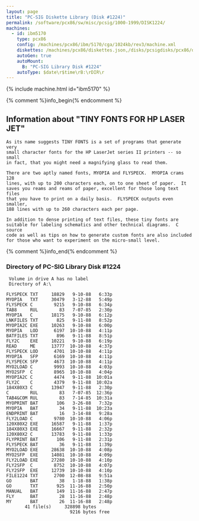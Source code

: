 ```yaml
---
layout: page
title: "PC-SIG Diskette Library (Disk #1224)"
permalink: /software/pcx86/sw/misc/pcsig/1000-1999/DISK1224/
machines:
  - id: ibm5170
    type: pcx86
    config: /machines/pcx86/ibm/5170/cga/1024kb/rev3/machine.xml
    diskettes: /machines/pcx86/diskettes.json,/disks/pcsigdisks/pcx86/diskettes.json
    autoGen: true
    autoMount:
      B: "PC-SIG Library Disk #1224"
    autoType: $date\r$time\rB:\rDIR\r
---
```


{% include machine.html id="ibm5170" %}

{% comment %}info_begin{% endcomment %}

## Information about "TINY FONTS FOR HP LASER JET"

    As its name suggests TINY FONTS is a set of programs that generate very
    small character fonts for the HP LaserJet series II printers -- so small
    in fact, that you might need a magnifying glass to read them.
    
    There are two aptly named fonts, MYOPIA and FLYSPECK.  MYOPIA crams 128
    lines, with up to 200 characters each, on to one sheet of paper.  It
    saves you reams and reams of paper, excellent for those long text files
    that you have to print on a daily basis.  FLYSPECK outputs even smaller,
    188 lines with up to 260 characters each per page.
    
    In addition to dense printing of text files, these tiny fonts are
    suitable for labeling schematics and other technical diagrams.  C source
    code as well as tips on how to generate custom fonts are also included
    for those who want to experiment on the micro-small level.
{% comment %}info_end{% endcomment %}


### Directory of PC-SIG Library Disk #1224

     Volume in drive A has no label
     Directory of A:\

    FLYSPECK TXT     18829   9-10-88   6:33p
    MYOPIA   TXT     30479   3-12-88   5:49p
    FLYSPECK C        9215   9-10-88   6:34p
    TAB8     RUL        83   7-07-85   2:30p
    MYOPIA   C       18175   9-10-88   6:12p
    LNKFILES TXT       825   9-11-88   8:52p
    MYOPIA2C EXE     10263   9-10-88   6:00p
    MYOPIA   LOD      6197  10-10-88   4:11p
    BATFILES TXT       896   9-11-88   8:51p
    FLY2C    EXE     10221   9-10-88   6:19p
    READ     ME      13777  10-10-88   4:37p
    FLYSPECK LOD      4701  10-10-88   4:11p
    MYOPIA   SFP      6169  10-10-88   4:11p
    FLYSPECK SFP      4673  10-10-88   4:11p
    MYO2LOAD C        9993  10-10-88   4:03p
    MYO2SFP  C        8965  10-10-88   4:04p
    MYOPIA2C C        4474   9-11-88  10:01a
    FLY2C    C        4379   9-11-88  10:02a
    184X80X3 C       13947   9-11-88   2:30p
    C        RUL        83   7-07-85  12:36p
    TAB4&COM RUL        83   7-14-85  10:31a
    MYOPRINT BAT       106   3-26-88   7:32p
    MYOPIA   BAT        34   9-11-88  10:23a
    ENDPRINT BAT        16   3-14-88   9:28a
    FLY2LOAD C        9780  10-10-88   4:06p
    120X80X2 EXE     16587   9-11-88   1:37p
    184X80X3 EXE     16667   9-11-88   2:32p
    120X80X2 C       13783   9-11-88   1:33p
    FLYPRINT BAT       106   9-11-88   2:31p
    FLYSPECK BAT        36   9-11-88   1:39p
    MYO2LOAD EXE     28638  10-10-88   4:08p
    MYO2SFP  EXE     14081  10-10-88   4:09p
    FLY2LOAD EXE     27280  10-10-88   4:10p
    FLY2SFP  C        8752  10-10-88   4:07p
    FLY2SFP  EXE     12739  10-10-88   4:10p
    FILE1224 TXT      2700  12-08-88   9:51a
    GO       BAT        38   1-18-88   1:38p
    GO       TXT       925  11-16-88   2:50p
    MANUAL   BAT       149  11-16-88   2:47p
    FLY      BAT        28  11-16-88   2:48p
    MY       BAT        26  11-16-88   2:48p
           41 file(s)     328898 bytes
                            9216 bytes free
